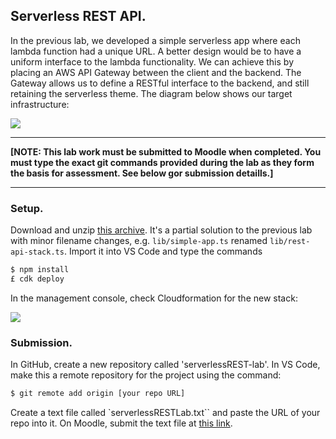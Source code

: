 ## Serverless REST API.

In the previous lab, we developed a simple serverless app where each lambda function had a unique URL. A better design would be to have a uniform interface to the lambda functionality. We can achieve this by placing an AWS API Gateway between the client and the backend. The Gateway allows us to define a RESTful interface to the backend, and still retaining the serverless theme. The diagram below shows our target infrastructure:

![][threetier]

-------------------------

__[NOTE: This lab work must be submitted to Moodle when completed. You must type the exact git commands provided during the lab as they form the basis for assessment. See below gor submission detaills.]__

-----------------------------


### Setup.

Download and unzip [this archive][start]. It's a partial solution to the previous lab  with minor filename changes, e.g. `lib/simple-app.ts` renamed `lib/rest-api-stack.ts`. Import it into VS Code and type the commands
~~~bash
$ npm install
£ cdk deploy
~~~
In the management console, check Cloudformation for the new stack:

![][stack]


### Submission.

In GitHub, create a new repository called 'serverlessREST-lab'. In VS Code, make this a remote repository for the project using the command:
~~~bash
$ git remote add origin [your repo URL]
~~~

Create a text file called `serverlessRESTLab.txt`` and paste the URL of your repo into it. On Moodle, submit the text file at [this link][submit].


[submit]: https://moodle.wit.ie/mod/assign/view.php?id=4471985
[start]: ./img/start.zip
[submit]: https://moodle.wit.ie/course/view.php?id=209056&section=1
[start]: ./img/start.zip
[stack]: ./img/stack.png
[threetier]: ./img/threetier.png
